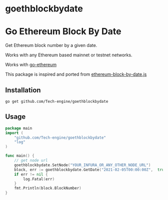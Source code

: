 # goethblockbydate

# Go Ethereum Block By Date

Get Ethereum block number by a given date.

Works with any Ethereum based mainnet or testnet networks.

Works with [go-ethereum](https://github.com/ethereum/go-ethereum/)

This package is inspired and ported from [ethereum-block-by-date.js](https://github.com/monosux/ethereum-block-by-date)

## Installation

```
go get github.com/Tech-engine/goethblockbydate
```

## Usage

```go
package main
import (
	"github.com/Tech-engine/goethblockbydate"
	"log"
)

func main() {
	// get node url
	goethblockbydate.SetNode("YOUR_INFURA_OR_ANY_OTHER_NODE_URL")
	block, err := goethblockbydate.GetDate("2021-02-05T00:00:00Z",  true)
	if err != nil {
		log.Fatal(err)
	}
	fmt.Println(block.BlockNumber)
}
```
